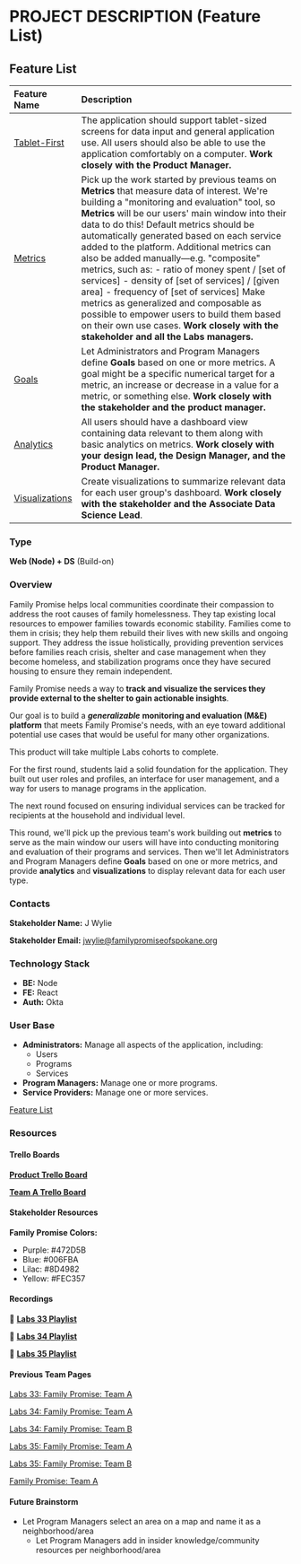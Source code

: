 # PROJECT DESCRIPTION \(Feature List\)



## Feature List

| Feature Name | Description |
| :--- | :--- |
| [Tablet-First](https://www.notion.so/Tablet-First-3cdda8c13fa14f45887330f84d7b3078) | The application should support tablet-sized screens for data input and general application use. All users should also be able to use the application comfortably on a computer. **Work closely with the Product Manager.** |
| [Metrics](https://www.notion.so/Metrics-31831f815c4c496dbe531243c0379e44) | Pick up the work started by previous teams on **Metrics** that measure data of interest. We're building a "monitoring and evaluation" tool, so **Metrics** will be our users' main window into their data to do this! Default metrics should be automatically generated based on each service added to the platform. Additional metrics can also be added manually—e.g. "composite" metrics, such as: - ratio of money spent / \[set of services\] - density of \[set of services\] / \[given area\] - frequency of \[set of services\] Make metrics as generalized and composable as possible to empower users to build them based on their own use cases. **Work closely with the stakeholder and all the Labs managers.** |
| [Goals](https://www.notion.so/Goals-54b5bceb60344faa99ef45eda48e8f8d) | Let Administrators and Program Managers define **Goals** based on one or more metrics. A goal might be a specific numerical target for a metric, an increase or decrease in a value for a metric, or something else. **Work closely with the stakeholder and the product manager.** |
| [Analytics](https://www.notion.so/Analytics-74a611468b0b499989d87f42456dc707) | All users should have a dashboard view containing data relevant to them along with basic analytics on metrics. **Work closely with your design lead, the Design Manager, and the Product Manager.** |
| [Visualizations](https://www.notion.so/Visualizations-1f8f6e3a033244fab61d47388f131e14) | Create visualizations to summarize relevant data for each user group's dashboard. **Work closely with the stakeholder and the Associate Data Science Lead**. |

### Type

**Web \(Node\) + DS** \(Build-on\)

### Overview

Family Promise helps local communities coordinate their compassion to address the root causes of family homelessness. They tap existing local resources to empower families towards economic stability. Families come to them in crisis; they help them rebuild their lives with new skills and ongoing support. They address the issue holistically, providing prevention services before families reach crisis, shelter and case management when they become homeless, and stabilization programs once they have secured housing to ensure they remain independent.

Family Promise needs a way to **track and visualize the services they provide external to the shelter to gain actionable insights**.

Our goal is to build a _**generalizable**_ **monitoring and evaluation \(M&E\) platform** that meets Family Promise's needs, with an eye toward additional potential use cases that would be useful for many other organizations.

This product will take multiple Labs cohorts to complete.

For the first round, students laid a solid foundation for the application. They built out user roles and profiles, an interface for user management, and a way for users to manage programs in the application.

The next round focused on ensuring individual services can be tracked for recipients at the household and individual level.

This round, we'll pick up the previous team's work building out **metrics** to serve as the main window our users will have into conducting monitoring and evaluation of their programs and services. Then we'll let Administrators and Program Managers define **Goals** based on one or more metrics, and provide **analytics** and **visualizations** to display relevant data for each user type.

### Contacts

**Stakeholder Name:** J Wylie

**Stakeholder Email:** [jwylie@familypromiseofspokane.org](mailto:jwylie@familypromiseofspokane.org)

### Technology Stack

* **BE:** Node
* **FE:** React
* **Auth:** Okta

### User Base

* **Administrators:** Manage all aspects of the application, including:
  * Users
  * Programs
  * Services
* **Program Managers:** Manage one or more programs.
* **Service Providers:** Manage one or more services.

[Feature List](https://www.notion.so/649befae354f455abbd7b642f8f0a120)

### Resources

#### Trello Boards

[**Product Trello Board**](https://trello.com/invite/b/3tDU57dX/c3402ecb4c4a579a18794a51dbd33219/family-promise-service-tracker)

[**Team A Trello Board**](https://trello.com/invite/b/U8UUCBeb/1e2fa0c9b49a4f8b327874bebec596ff/family-promise-a)

#### Stakeholder Resources

**Family Promise Colors:**

* Purple: \#472D5B
* Blue: \#006FBA
* Lilac: \#8D4982
* Yellow: \#FEC357

#### Recordings

📼 [**Labs 33 Playlist**](https://www.youtube.com/playlist?list=PLWX9jswdDQ0WPE7UjrgmGx-nkI8ZuN0lg)

📼 [**Labs 34 Playlist**](https://youtube.com/playlist?list=PLWX9jswdDQ0VP4avK4t33TMpOz_AnBnw7)

📼 [**Labs 35 Playlist**](https://youtube.com/playlist?list=PLWX9jswdDQ0V0521r_6qoVRdkjc4NItEl)

#### Previous Team Pages

[Labs 33: Family Promise: Team A](https://www.notion.so/Labs-33-Family-Promise-Team-A-67cafe38210c4cb5b03ceee65cd72e88)

[Labs 34: Family Promise: Team A](https://www.notion.so/Labs-34-Family-Promise-Team-A-36825ea9492247fd85208f2955f185ac)

[Labs 34: Family Promise: Team B](https://www.notion.so/Labs-34-Family-Promise-Team-B-fadaa6d067a148aa9fd5f09e75244083)

[Labs 35: Family Promise: Team A](https://www.notion.so/Labs-35-Family-Promise-Team-A-66f3cd8444d04302a609d695dba1aa3e)

[Labs 35: Family Promise: Team B](https://www.notion.so/Labs-35-Family-Promise-Team-B-10be7365bdbf479f968b6b28a3b07f4d)

[Family Promise: Team A](https://www.notion.so/Family-Promise-Team-A-765f45407d6640f0853b2ac402acc3a5)

#### Future Brainstorm

* Let Program Managers select an area on a map and name it as a neighborhood/area
  * Let Program Managers add in insider knowledge/community resources per neighborhood/area







